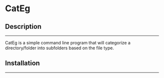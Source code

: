 # CatEg

## Description
---
CatEg is a simple command line program that will categorize a directory/folder into subfolders based on the file type.

## Installation
---
